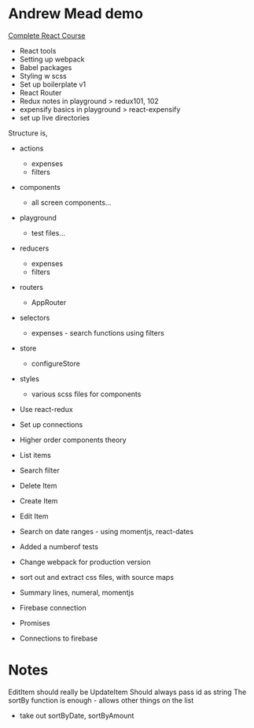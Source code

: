 Andrew Mead demo
===
[Complete React Course](https://completereactcourse.com "The Complete React Course")


- React tools
- Setting up webpack
- Babel packages
- Styling w scss
- Set up boilerplate v1
- React Router
- Redux notes in playground > redux101, 102
- expensify basics in playground > react-expensify
- set up live directories

Structure is,
- actions
  - expenses
  - filters
- components
  - all screen components...
- playground
  - test files...
- reducers
  - expenses
  - filters
- routers
  - AppRouter
- selectors
  - expenses - search functions using filters
- store
  - configureStore
- styles
  - various scss files for components

- Use react-redux
- Set up connections
- Higher order components theory
- List items
- Search filter
- Delete Item
- Create Item
- Edit Item
- Search on date ranges - using momentjs, react-dates
- Added a numberof tests
- Change webpack for production version
- sort out and extract css files, with source maps
- Summary lines, numeral, momentjs
- Firebase connection
- Promises
- Connections to firebase


Notes
===
EditItem should really be UpdateItem
Should always pass id as string
The sortBy function is enough - allows other things on the list
  - take out sortByDate, sortByAmount

